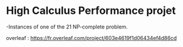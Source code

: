 # High Calculus Performance projet

  -Instances of one of the 21 NP-complete problem.

overleaf : https://fr.overleaf.com/project/603e4619f1d06434ef4d86cd
